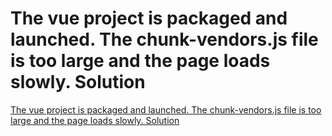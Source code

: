 # The vue project is packaged and launched. The chunk-vendors.js file is too large and the page loads slowly. Solution
[The vue project is packaged and launched. The chunk-vendors.js file is too large and the page loads slowly. Solution](https://aiwithcloud.com/2022/09/16/the_vue_project_is_packaged_and_launched-_the_chunk_vendors-js_file_is_too_large_and_the_page_loads_slowly-_solution/)
